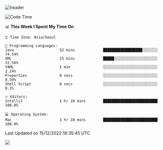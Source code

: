 ![header](https://capsule-render.vercel.app/api?type=Egg&color=timeAuto&height=300&section=header&text=PoPo&fontSize=90&animation=fadeIn)

  <!--START_SECTION:waka-->
![Code Time](http://img.shields.io/badge/Code%20Time-332%20hrs%2058%20mins-blue)

📊 **This Week I Spent My Time On** 

```text
⌚︎ Time Zone: Asia/Seoul

💬 Programming Languages: 
Java                     52 mins             ██████████████████░░░░░░░   74.54% 
XML                      15 mins             █████░░░░░░░░░░░░░░░░░░░░   22.56% 
YAML                     1 min               ░░░░░░░░░░░░░░░░░░░░░░░░░   2.24% 
Properties               0 secs              ░░░░░░░░░░░░░░░░░░░░░░░░░   0.39% 
Shell Script             0 secs              ░░░░░░░░░░░░░░░░░░░░░░░░░   0.1%

🔥 Editors: 
IntelliJ                 1 hr 10 mins        █████████████████████████   100.0%

💻 Operating System: 
Mac                      1 hr 10 mins        █████████████████████████   100.0%

```


 Last Updated on 15/12/2022 18:35:45 UTC
<!--END_SECTION:waka-->



<img src="https://capsule-render.vercel.app/api?type=Egg&color=timeAuto&height=300&section=footer&text=PoPo&fontSize=90&animation=fadeIn&reversal=true" />
